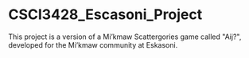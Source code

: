 # CSCI3428_Escasoni_Project
This project is a version of a Mi’kmaw Scattergories game called "Aij?", developed for the Mi’kmaw community at Eskasoni.

